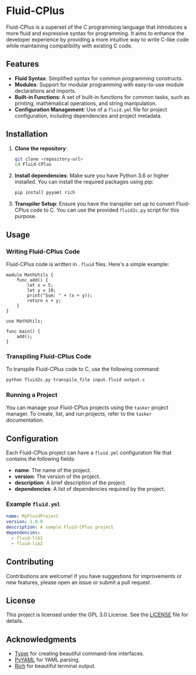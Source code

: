 # Fluid-CPlus

Fluid-CPlus is a superset of the C programming language that introduces a more fluid and expressive syntax for programming. It aims to enhance the developer experience by providing a more intuitive way to write C-like code while maintaining compatibility with existing C code.

## Features

- **Fluid Syntax**: Simplified syntax for common programming constructs.
- **Modules**: Support for modular programming with easy-to-use module declarations and imports.
- **Built-in Functions**: A set of built-in functions for common tasks, such as printing, mathematical operations, and string manipulation.
- **Configuration Management**: Use of a `fluid.yml` file for project configuration, including dependencies and project metadata.

## Installation

1. **Clone the repository**:
   ```bash
   git clone <repository-url>
   cd Fluid-CPlus
   ```

2. **Install dependencies**:
   Make sure you have Python 3.6 or higher installed. You can install the required packages using pip:
   ```bash
   pip install pyyaml rich
   ```

3. **Transpiler Setup**:
   Ensure you have the transpiler set up to convert Fluid-CPlus code to C. You can use the provided `fluid2c.py` script for this purpose.

## Usage

### Writing Fluid-CPlus Code

Fluid-CPlus code is written in `.fluid` files. Here's a simple example:

```plaintext
module MathUtils {
    func add() {
        let x = 5;
        let y = 10;
        print("Sum: " + (x + y));
        return x + y;
    }
}

use MathUtils;

func main() {
    add();
}
```

### Transpiling Fluid-CPlus Code

To transpile Fluid-CPlus code to C, use the following command:

```bash
python fluid2c.py transpile_file input.fluid output.c
```

### Running a Project

You can manage your Fluid-CPlus projects using the `tasker` project manager. To create, list, and run projects, refer to the `tasker` documentation.

## Configuration

Each Fluid-CPlus project can have a `fluid.yml` configuration file that contains the following fields:

- **name**: The name of the project.
- **version**: The version of the project.
- **description**: A brief description of the project.
- **dependencies**: A list of dependencies required by the project.

### Example `fluid.yml`

```yaml
name: MyFluidProject
version: 1.0.0
description: A sample Fluid-CPlus project
dependencies:
  - fluid-lib1
  - fluid-lib2
```

## Contributing

Contributions are welcome! If you have suggestions for improvements or new features, please open an issue or submit a pull request.

## License

This project is licensed under the GPL 3.0 License. See the [LICENSE](LICENSE) file for details.

## Acknowledgments

- [Typer](https://typer.tiangolo.com/) for creating beautiful command-line interfaces.
- [PyYAML](https://pyyaml.org/) for YAML parsing.
- [Rich](https://rich.readthedocs.io/en/stable/) for beautiful terminal output.
